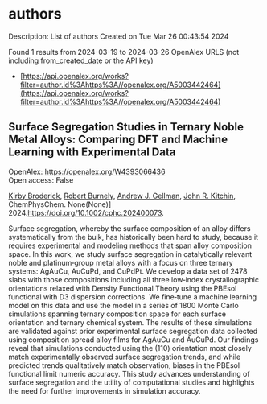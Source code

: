 # authors
Description: List of authors
Created on Tue Mar 26 00:43:54 2024

Found 1 results from 2024-03-19 to 2024-03-26
OpenAlex URLS (not including from_created_date or the API key)
- [https://api.openalex.org/works?filter=author.id%3Ahttps%3A//openalex.org/A5003442464](https://api.openalex.org/works?filter=author.id%3Ahttps%3A//openalex.org/A5003442464)

## Surface Segregation Studies in Ternary Noble Metal Alloys: Comparing DFT and Machine Learning with Experimental Data   

OpenAlex: https://openalex.org/W4393066436    
Open access: False
    
[Kirby Broderick](https://openalex.org/A5088846020), [Robert Burnely](https://openalex.org/A5094217836), [Andrew J. Gellman](https://openalex.org/A5040842816), [John R. Kitchin](https://openalex.org/A5003442464), ChemPhysChem. None(None)] 2024.https://doi.org/10.1002/cphc.202400073.
    
Surface segregation, whereby the surface composition of an alloy differs systematically from the bulk, has historically been hard to study, because it requires experimental and modeling methods that span alloy composition space. In this work, we study surface segregation in catalytically relevant noble and platinum‐group metal alloys with a focus on three ternary systems: AgAuCu, AuCuPd, and CuPdPt. We develop a data set of 2478 slabs with those compositions including all three low‐index crystallographic orientations relaxed with Density Functional Theory using the PBEsol functional with D3 dispersion corrections. We fine‐tune a machine learning model on this data and use the model in a series of 1800 Monte Carlo simulations spanning ternary composition space for each surface orientation and ternary chemical system. The results of these simulations are validated against prior experimental surface segregation data collected using composition spread alloy films for AgAuCu and AuCuPd. Our findings reveal that simulations conducted using the (110) orientation most closely match experimentally observed surface segregation trends, and while predicted trends qualitatively match observation, biases in the PBEsol functional limit numeric accuracy. This study advances understanding of surface segregation and the utility of computational studies and highlights the need for further improvements in simulation accuracy.    

    
